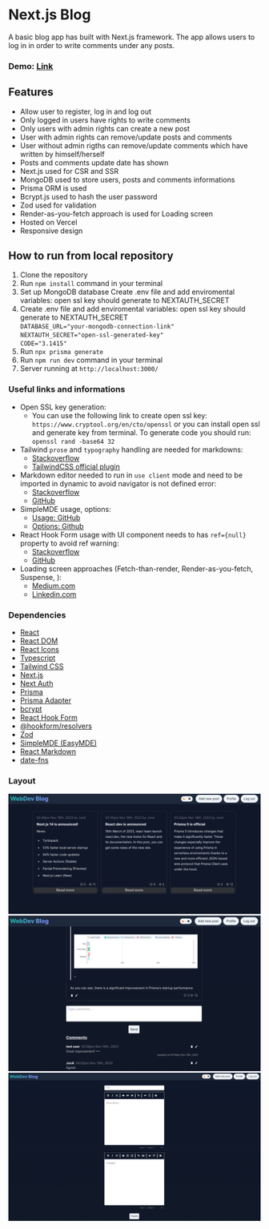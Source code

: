 # **Next.js Blog**

A basic blog app has built with Next.js framework. The app allows users to log in in order to write comments under any posts.

### Demo: [Link](https://next-blog-eight-azure.vercel.app/)

## Features

- Allow user to register, log in and log out
- Only logged in users have rights to write comments
- Only users with admin rights can create a new post
- User with admin rights can remove/update posts and comments
- User without admin rigths can remove/update comments which have written by himself/herself
- Posts and comments update date has shown
- Next.js used for CSR and SSR
- MongoDB used to store users, posts and comments informations
- Prisma ORM is used
- Bcrypt.js used to hash the user password
- Zod used for validation
- Render-as-you-fetch approach is used for Loading screen
- Hosted on Vercel
- Responsive design

## How to run from local repository

1. Clone the repository
2. Run `npm install` command in your terminal
3. Set up MongoDB database
   Create .env file and add enviromental variables: open ssl key should generate to NEXTAUTH_SECRET
4. Create .env file and add enviromental variables: open ssl key should generate to NEXTAUTH_SECRET<br>
   `DATABASE_URL="your-mongodb-connection-link"`<br>
   `NEXTAUTH_SECRET="open-ssl-generated-key"`<br>
   `CODE="3.1415"`
5. Run `npx prisma generate`
6. Run `npm run dev` command in your terminal
7. Server running at `http://localhost:3000/`

### Useful links and informations

- Open SSL key generation:
  - You can use the following link to create open ssl key: `https://www.cryptool.org/en/cto/openssl` or you can install open ssl and generate key from terminal. To generate code you should run: `openssl rand -base64 32`
- Tailwind `prose` and `typography` handling are needed for markdowns:
  - [Stackoverflow](https://stackoverflow.com/questions/75706164/problem-with-tailwind-css-when-using-the-react-markdown-component)
  - [TailwindCSS official plugin](https://tailwindcss.com/docs/typography-plugin)
- Markdown editor needed to run in `use client` mode and need to be imported in dynamic to avoid navigator is not defined error:
  - [Stackoverflow](https://stackoverflow.com/questions/77301109/next-navigation-giving-error-navigator-is-not-defined)
  - [GitHub](https://github.com/RIP21/react-simplemde-editor/issues/30)
- SimpleMDE usage, options:
  - [Usage: GitHub](https://github.com/Ionaru/easy-markdown-editor#configuration)
  - [Options: Github](https://github.com/RIP21/react-simplemde-editor)
- React Hook Form usage with UI component needs to has `ref={null}` property to avoid ref warning:
  - [Stackoverflow](https://stackoverflow.com/questions/67877887/react-hook-form-v7-function-components-cannot-be-given-refs-attempts-to-access)
  - [GitHub](https://github.com/react-hook-form/react-hook-form/issues/3411)
- Loading screen approaches (Fetch-than-render, Render-as-you-fetch, Suspense, ):
  - [Medium.com](https://medium.com/jspoint/introduction-to-react-v18-suspense-and-render-as-you-fetch-approach-1b259551a4c0)
  - [Linkedin.com](https://www.linkedin.com/pulse/fetch-then-render-render-as-you-fetch-fetch-on-render-amit-pal/)

### Dependencies

- [React](https://react.dev/)
- [React DOM](https://www.npmjs.com/package/react-dom)
- [React Icons](https://www.npmjs.com/package/react-icons)
- [Typescript](https://www.typescriptlang.org/)
- [Tailwind CSS](https://tailwindcss.com/)
- [Next.js](https://nextjs.org/)
- [Next Auth](https://next-auth.js.org/)
- [Prisma](https://www.prisma.io/)
- [Prisma Adapter](https://authjs.dev/reference/adapter/prisma)
- [bcrypt](https://www.npmjs.com/package/bcrypt)
- [React Hook Form](https://react-hook-form.com/)
- [@hookform/resolvers](https://www.npmjs.com/package/@hookform/resolvers)
- [Zod](https://zod.dev/)
- [SimpleMDE (EasyMDE)](https://www.npmjs.com/package/react-simplemde-editor)
- [React Markdown](https://www.npmjs.com/package/react-markdown)
- [date-fns](https://date-fns.org/)

### Layout

![layout1 picture](https://github.com/ev0clu/next-blog/blob/main/layout1.png?raw=true)
![layout2 picture](https://github.com/ev0clu/next-blog/blob/main/layout2.png?raw=true)
![layout3 picture](https://github.com/ev0clu/next-blog/blob/main/layout3.png?raw=true)
